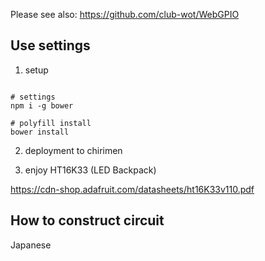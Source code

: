 Please see also: https://github.com/club-wot/WebGPIO

## Use settings

 1. setup

```

# settings
npm i -g bower

# polyfill install
bower install

```

 2. deployment to chirimen

 3. enjoy HT16K33 (LED Backpack)

https://cdn-shop.adafruit.com/datasheets/ht16K33v110.pdf

## How to construct circuit

Japanese



